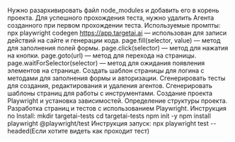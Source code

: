 Нужно разархивировать файл node_modules и добавить его в корень проекта.
Для успешного прохождения теста, нужно удалить Агента созданного при первом прохождении теста.
Используемые промпты:
npx playwright codegen https://app.targetai.ai — использован для записи действий на сайте и генерации кода.
page.fill(selector, value) — метод для заполнения полей формы.
page.click(selector) — метод для нажатия на кнопки.
page.goto(url) — метод для перехода на страницы.
page.waitForSelector(selector) — метод для ожидания появления элементов на странице.
Создать шаблон страницы для логина с методами для заполнения формы и авторизации.
Сгенерировать тесты для создания, редактирования и удаления агентов.
Сгенерировать шаблоны страниц для работы с инструментами.
Создание проекта Playwright и установка зависимостей.
Определение структуры проекта.
Разработка страниц и тестов с использованием Playwright.
Инструкция по Install:
mkdir targetai-tests
cd targetai-tests
npm init -y
npm install playwright @playwright/test
Инструкция запуск:
npx playwright test --headed(Если хотите видеть как проходит тест)
